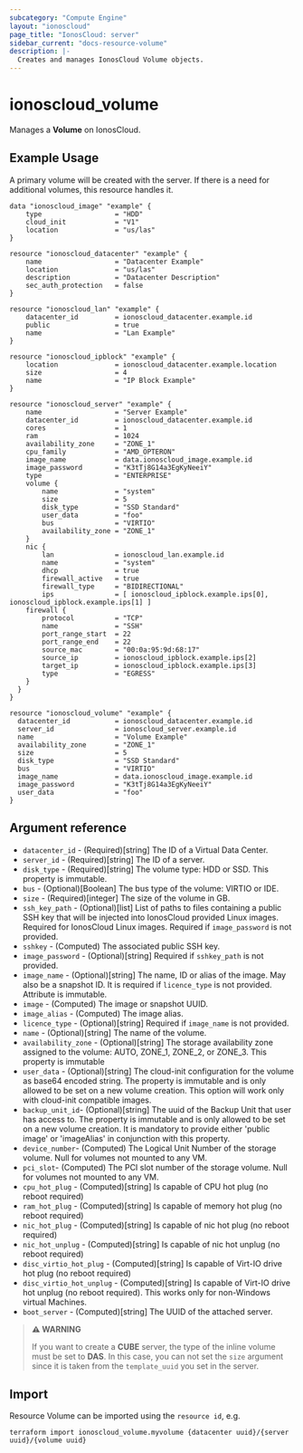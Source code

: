 ```yaml
---
subcategory: "Compute Engine"
layout: "ionoscloud"
page_title: "IonosCloud: server"
sidebar_current: "docs-resource-volume"
description: |-
  Creates and manages IonosCloud Volume objects.
---
```


# ionoscloud\_volume

Manages a **Volume** on IonosCloud.

## Example Usage

A primary volume will be created with the server. If there is a need for additional volumes, this resource handles it.

```hcl
data "ionoscloud_image" "example" {
    type                  = "HDD"
    cloud_init            = "V1"
    location              = "us/las"
}

resource "ionoscloud_datacenter" "example" {
    name                  = "Datacenter Example"
    location              = "us/las"
    description           = "Datacenter Description"
    sec_auth_protection   = false
}

resource "ionoscloud_lan" "example" {
    datacenter_id         = ionoscloud_datacenter.example.id
    public                = true
    name                  = "Lan Example"
}

resource "ionoscloud_ipblock" "example" {
    location              = ionoscloud_datacenter.example.location
    size                  = 4
    name                  = "IP Block Example"
}

resource "ionoscloud_server" "example" {
    name                  = "Server Example"
    datacenter_id         = ionoscloud_datacenter.example.id
    cores                 = 1
    ram                   = 1024
    availability_zone     = "ZONE_1"
    cpu_family            = "AMD_OPTERON"
    image_name            = data.ionoscloud_image.example.id
    image_password        = "K3tTj8G14a3EgKyNeeiY"
    type                  = "ENTERPRISE"
    volume {
        name              = "system"
        size              = 5
        disk_type         = "SSD Standard"
        user_data         = "foo"
        bus               = "VIRTIO"
        availability_zone = "ZONE_1"
    }
    nic {
        lan               = ionoscloud_lan.example.id
        name              = "system"
        dhcp              = true
        firewall_active   = true
        firewall_type     = "BIDIRECTIONAL"
        ips               = [ ionoscloud_ipblock.example.ips[0], ionoscloud_ipblock.example.ips[1] ]
    firewall {
        protocol          = "TCP"
        name              = "SSH"
        port_range_start  = 22
        port_range_end    = 22
        source_mac        = "00:0a:95:9d:68:17"
        source_ip         = ionoscloud_ipblock.example.ips[2]
        target_ip         = ionoscloud_ipblock.example.ips[3]
        type              = "EGRESS"
    }
  }
}

resource "ionoscloud_volume" "example" {
  datacenter_id           = ionoscloud_datacenter.example.id
  server_id               = ionoscloud_server.example.id
  name                    = "Volume Example"
  availability_zone       = "ZONE_1"
  size                    = 5
  disk_type               = "SSD Standard"
  bus                     = "VIRTIO"
  image_name              = data.ionoscloud_image.example.id
  image_password          = "K3tTj8G14a3EgKyNeeiY"
  user_data               = "foo"
}
```

## Argument reference

* `datacenter_id` - (Required)[string] The ID of a Virtual Data Center.
* `server_id` - (Required)[string] The ID of a server.
* `disk_type` - (Required)[string] The volume type: HDD or SSD. This property is immutable.
* `bus` - (Optional)[Boolean] The bus type of the volume: VIRTIO or IDE.
* `size` -  (Required)[integer] The size of the volume in GB.
* `ssh_key_path` -  (Optional)[list] List of paths to files containing a public SSH key that will be injected into IonosCloud provided Linux images. Required for IonosCloud Linux images. Required if `image_password` is not provided.
* `sshkey` - (Computed) The associated public SSH key.
* `image_password` - (Optional)[string] Required if `sshkey_path` is not provided.
* `image_name` - (Optional)[string] The name, ID or alias of the image. May also be a snapshot ID. It is required if `licence_type` is not provided. Attribute is immutable.
* `image` - (Computed) The image or snapshot UUID.
* `image_alias` - (Computed) The image alias.
* `licence_type` - (Optional)[string] Required if `image_name` is not provided.
* `name` - (Optional)[string] The name of the volume.
* `availability_zone` - (Optional)[string] The storage availability zone assigned to the volume: AUTO, ZONE_1, ZONE_2, or ZONE_3. This property is immutable
* `user_data` - (Optional)[string] The cloud-init configuration for the volume as base64 encoded string. The property is immutable and is only allowed to be set on a new volume creation. This option will work only with cloud-init compatible images.
* `backup_unit_id`- (Optional)[string] The uuid of the Backup Unit that user has access to. The property is immutable and is only allowed to be set on a new volume creation. It is mandatory to provide either 'public image' or 'imageAlias' in conjunction with this property.
* `device_number`- (Computed) The Logical Unit Number of the storage volume. Null for volumes not mounted to any VM.
* `pci_slot`- (Computed) The PCI slot number of the storage volume. Null for volumes not mounted to any VM.
* `cpu_hot_plug` - (Computed)[string] Is capable of CPU hot plug (no reboot required)
* `ram_hot_plug` - (Computed)[string] Is capable of memory hot plug (no reboot required)
* `nic_hot_plug` - (Computed)[string] Is capable of nic hot plug (no reboot required)
* `nic_hot_unplug` - (Computed)[string] Is capable of nic hot unplug (no reboot required)
* `disc_virtio_hot_plug` - (Computed)[string] Is capable of Virt-IO drive hot plug (no reboot required)
* `disc_virtio_hot_unplug` - (Computed)[string] Is capable of Virt-IO drive hot unplug (no reboot required). This works only for non-Windows virtual Machines.
* `boot_server` - (Computed)[string] The UUID of the attached server.
> **⚠ WARNING**
>
> If you want to create a **CUBE** server, the type of the inline volume must be set to **DAS**. In this case, you can not set the `size` argument since it is taken from the `template_uuid` you set in the server.


## Import

Resource Volume can be imported using the `resource id`, e.g.

```shell
terraform import ionoscloud_volume.myvolume {datacenter uuid}/{server uuid}/{volume uuid}
```
